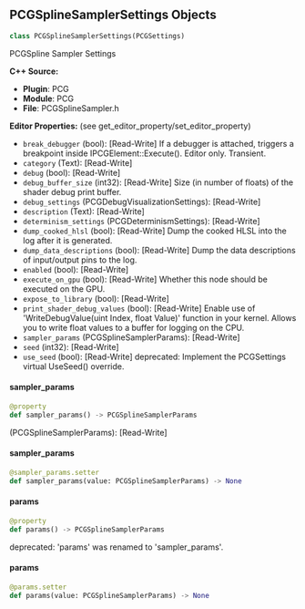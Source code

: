 ## PCGSplineSamplerSettings Objects

```python
class PCGSplineSamplerSettings(PCGSettings)
```

PCGSpline Sampler Settings

**C++ Source:**

- **Plugin**: PCG
- **Module**: PCG
- **File**: PCGSplineSampler.h

**Editor Properties:** (see get_editor_property/set_editor_property)

- ``break_debugger`` (bool):  [Read-Write] If a debugger is attached, triggers a breakpoint inside IPCGElement::Execute(). Editor only. Transient.
- ``category`` (Text):  [Read-Write]
- ``debug`` (bool):  [Read-Write]
- ``debug_buffer_size`` (int32):  [Read-Write] Size (in number of floats) of the shader debug print buffer.
- ``debug_settings`` (PCGDebugVisualizationSettings):  [Read-Write]
- ``description`` (Text):  [Read-Write]
- ``determinism_settings`` (PCGDeterminismSettings):  [Read-Write]
- ``dump_cooked_hlsl`` (bool):  [Read-Write] Dump the cooked HLSL into the log after it is generated.
- ``dump_data_descriptions`` (bool):  [Read-Write] Dump the data descriptions of input/output pins to the log.
- ``enabled`` (bool):  [Read-Write]
- ``execute_on_gpu`` (bool):  [Read-Write] Whether this node should be executed on the GPU.
- ``expose_to_library`` (bool):  [Read-Write]
- ``print_shader_debug_values`` (bool):  [Read-Write] Enable use of 'WriteDebugValue(uint Index, float Value)' function in your kernel. Allows you to write float values to a buffer for logging on the CPU.
- ``sampler_params`` (PCGSplineSamplerParams):  [Read-Write]
- ``seed`` (int32):  [Read-Write]
- ``use_seed`` (bool):  [Read-Write]
  deprecated: Implement the PCGSettings virtual UseSeed() override.

<a id="unreal.PCGSplineSamplerSettings.sampler_params"></a>

#### sampler_params

```python
@property
def sampler_params() -> PCGSplineSamplerParams
```

(PCGSplineSamplerParams):  [Read-Write]

<a id="unreal.PCGSplineSamplerSettings.sampler_params"></a>

#### sampler_params

```python
@sampler_params.setter
def sampler_params(value: PCGSplineSamplerParams) -> None
```

<a id="unreal.PCGSplineSamplerSettings.params"></a>

#### params

```python
@property
def params() -> PCGSplineSamplerParams
```

deprecated: 'params' was renamed to 'sampler_params'.

<a id="unreal.PCGSplineSamplerSettings.params"></a>

#### params

```python
@params.setter
def params(value: PCGSplineSamplerParams) -> None
```

<a id="unreal.PCGStaticMeshSpawnerSettings"></a>
